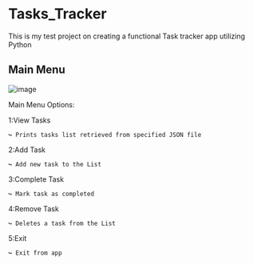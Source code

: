 # Tasks_Tracker
This is my test project on creating a functional Task tracker app utilizing Python

## Main Menu
![image](https://github.com/user-attachments/assets/41721c2a-8161-4752-80ae-6842a95039f6)

Main Menu Options:

  1:View Tasks
  
    ↪ Prints tasks list retrieved from specified JSON file
    
  2:Add Task
  
    ↪ Add new task to the List
    
  3:Complete Task
  
    ↪ Mark task as completed
    
  4:Remove Task
  
    ↪ Deletes a task from the List
    
  5:Exit
  
    ↪ Exit from app
    
